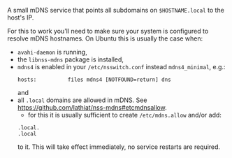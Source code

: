 
A small mDNS service that points all subdomains on `$HOSTNAME.local` to the host's IP.

For this to work you'll need to make sure your system is configured to resolve mDNS hostnames. On Ubuntu this is usually the case when:
- `avahi-daemon` is running,
- the `libnss-mdns` package is installed,
- `mdns4` is enabled in your `/etc/nsswitch.conf` instead `mdns4_minimal`, e.g.:
   ```
   hosts:          files mdns4 [NOTFOUND=return] dns
   ```
   and
- all `.local` domains are allowed in mDNS. See https://github.com/lathiat/nss-mdns#etcmdnsallow.
  - for this it is usually sufficient to create `/etc/mdns.allow` and/or add:
  ```
  .local.
  .local
  ```
  to it. This will take effect immediately, no service restarts are required.
